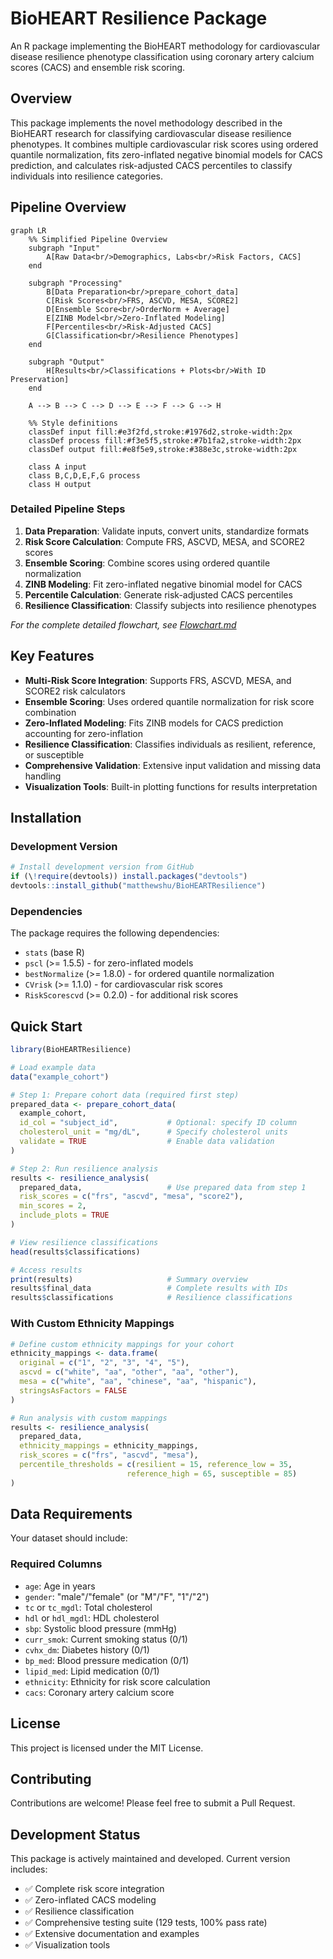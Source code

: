 # BioHEART Resilience Package

An R package implementing the BioHEART methodology for cardiovascular disease resilience phenotype classification using coronary artery calcium scores (CACS) and ensemble risk scoring.

## Overview

This package implements the novel methodology described in the BioHEART research for classifying cardiovascular disease resilience phenotypes. It combines multiple cardiovascular risk scores using ordered quantile normalization, fits zero-inflated negative binomial models for CACS prediction, and calculates risk-adjusted CACS percentiles to classify individuals into resilience categories.

## Pipeline Overview

```mermaid
graph LR
    %% Simplified Pipeline Overview
    subgraph "Input"
        A[Raw Data<br/>Demographics, Labs<br/>Risk Factors, CACS]
    end
    
    subgraph "Processing"
        B[Data Preparation<br/>prepare_cohort_data]
        C[Risk Scores<br/>FRS, ASCVD, MESA, SCORE2]
        D[Ensemble Score<br/>OrderNorm + Average]
        E[ZINB Model<br/>Zero-Inflated Modeling]
        F[Percentiles<br/>Risk-Adjusted CACS]
        G[Classification<br/>Resilience Phenotypes]
    end
    
    subgraph "Output"
        H[Results<br/>Classifications + Plots<br/>With ID Preservation]
    end
    
    A --> B --> C --> D --> E --> F --> G --> H
    
    %% Style definitions
    classDef input fill:#e3f2fd,stroke:#1976d2,stroke-width:2px
    classDef process fill:#f3e5f5,stroke:#7b1fa2,stroke-width:2px
    classDef output fill:#e8f5e9,stroke:#388e3c,stroke-width:2px
    
    class A input
    class B,C,D,E,F,G process
    class H output
```

### Detailed Pipeline Steps

1. **Data Preparation**: Validate inputs, convert units, standardize formats
2. **Risk Score Calculation**: Compute FRS, ASCVD, MESA, and SCORE2 scores
3. **Ensemble Scoring**: Combine scores using ordered quantile normalization
4. **ZINB Modeling**: Fit zero-inflated negative binomial model for CACS
5. **Percentile Calculation**: Generate risk-adjusted CACS percentiles
6. **Resilience Classification**: Classify subjects into resilience phenotypes

*For the complete detailed flowchart, see [Flowchart.md](../Flowchart.md)*

## Key Features

- **Multi-Risk Score Integration**: Supports FRS, ASCVD, MESA, and SCORE2 risk calculators
- **Ensemble Scoring**: Uses ordered quantile normalization for risk score combination
- **Zero-Inflated Modeling**: Fits ZINB models for CACS prediction accounting for zero-inflation
- **Resilience Classification**: Classifies individuals as resilient, reference, or susceptible
- **Comprehensive Validation**: Extensive input validation and missing data handling
- **Visualization Tools**: Built-in plotting functions for results interpretation

## Installation

### Development Version

```r
# Install development version from GitHub
if (\!require(devtools)) install.packages("devtools")
devtools::install_github("matthewshu/BioHEARTResilience")
```

### Dependencies

The package requires the following dependencies:
- `stats` (base R)
- `pscl` (>= 1.5.5) - for zero-inflated models
- `bestNormalize` (>= 1.8.0) - for ordered quantile normalization
- `CVrisk` (>= 1.1.0) - for cardiovascular risk scores
- `RiskScorescvd` (>= 0.2.0) - for additional risk scores

## Quick Start

```r
library(BioHEARTResilience)

# Load example data
data("example_cohort")

# Step 1: Prepare cohort data (required first step)
prepared_data <- prepare_cohort_data(
  example_cohort,
  id_col = "subject_id",           # Optional: specify ID column
  cholesterol_unit = "mg/dL",      # Specify cholesterol units
  validate = TRUE                  # Enable data validation
)

# Step 2: Run resilience analysis
results <- resilience_analysis(
  prepared_data,                   # Use prepared data from step 1
  risk_scores = c("frs", "ascvd", "mesa", "score2"),
  min_scores = 2,
  include_plots = TRUE
)

# View resilience classifications
head(results$classifications)

# Access results
print(results)                     # Summary overview
results$final_data                 # Complete results with IDs
results$classifications            # Resilience classifications
```

### With Custom Ethnicity Mappings

```r
# Define custom ethnicity mappings for your cohort
ethnicity_mappings <- data.frame(
  original = c("1", "2", "3", "4", "5"),
  ascvd = c("white", "aa", "other", "aa", "other"),
  mesa = c("white", "aa", "chinese", "aa", "hispanic"),
  stringsAsFactors = FALSE
)

# Run analysis with custom mappings
results <- resilience_analysis(
  prepared_data,
  ethnicity_mappings = ethnicity_mappings,
  risk_scores = c("frs", "ascvd", "mesa"),
  percentile_thresholds = c(resilient = 15, reference_low = 35,
                          reference_high = 65, susceptible = 85)
)
```

## Data Requirements

Your dataset should include:

### Required Columns
- `age`: Age in years
- `gender`: "male"/"female" (or "M"/"F", "1"/"2")
- `tc` or `tc_mgdl`: Total cholesterol
- `hdl` or `hdl_mgdl`: HDL cholesterol
- `sbp`: Systolic blood pressure (mmHg)
- `curr_smok`: Current smoking status (0/1)
- `cvhx_dm`: Diabetes history (0/1)
- `bp_med`: Blood pressure medication (0/1)
- `lipid_med`: Lipid medication (0/1)
- `ethnicity`: Ethnicity for risk score calculation
- `cacs`: Coronary artery calcium score

## License

This project is licensed under the MIT License.

## Contributing

Contributions are welcome\! Please feel free to submit a Pull Request.

## Development Status

This package is actively maintained and developed. Current version includes:
- ✅ Complete risk score integration
- ✅ Zero-inflated CACS modeling  
- ✅ Resilience classification
- ✅ Comprehensive testing suite (129 tests, 100% pass rate)
- ✅ Extensive documentation and examples
- ✅ Visualization tools
